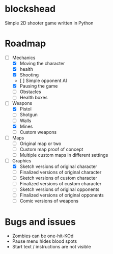 # blockshead

Simple 2D shooter game written in Python

# Roadmap

- [ ] Mechanics
  - [x] Moving the character
  - [x] health
  - [x] Shooting
  - [ ] Simple opponent AI
  - [x] Pausing the game
  - [ ] Obstacles
  - [ ] Health boxes
- [ ] Weapons
  - [x] Pistol
  - [ ] Shotgun
  - [ ] Walls
  - [x] Mines
  - [ ] Custom weapons
- [ ] Maps
  - [ ] Original map or two
  - [ ] Custom map proof of concept
  - [ ] Multiple custom maps in different settings
- [ ] Graphics
  - [x] Sketch versions of original character
  - [ ] Finalized versions of original character
  - [ ] Sketch versions of custom character
  - [ ] Finalized versions of custom character
  - [ ] Sketch versions of original opponents
  - [ ] Finalized versions of original opponents
  - [ ] Comic versions of weapons

# Bugs and issues

- Zombies can be one-hit-KOd
- Pause menu hides blood spots
- Start text / instructions are not visible